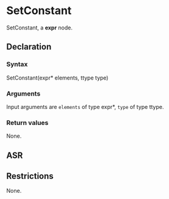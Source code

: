 <!-- This is an automatically generated file. Do not edit it manually. -->

# SetConstant

SetConstant, a **expr** node.

## Declaration

### Syntax

SetConstant(expr* elements, ttype type)

### Arguments
Input arguments are `elements` of type expr*, `type` of type ttype.

### Return values

None.

## ASR

<!-- Generate ASR using pickle. -->

## Restrictions

<!-- Generated from asr_verify.cpp. -->
None.
